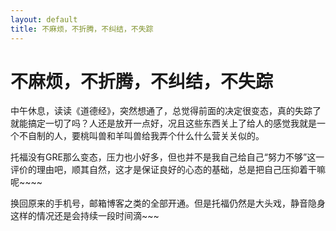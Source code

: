```yaml
---
layout: default
title: 不麻烦，不折腾，不纠结，不失踪
---
```

# 不麻烦，不折腾，不纠结，不失踪
中午休息，读读《道德经》，突然想通了，总觉得前面的决定很变态，真的失踪了就能搞定一切了吗？人还是放开一点好，况且这些东西关上了给人的感觉我就是一个不自制的人，要桃叫兽和羊叫兽给我弄个什么什么营关关似的。

托福没有GRE那么变态，压力也小好多，但也并不是我自己给自己“努力不够”这一评价的理由吧，顺其自然，这才是保证良好的心态的基础，总是把自己压抑着干嘛呢~~~~

换回原来的手机号，邮箱博客之类的全部开通。但是托福仍然是大头戏，静音隐身这样的情况还是会持续一段时间滴~~~
